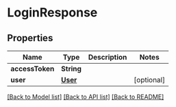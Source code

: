 # LoginResponse

## Properties
Name | Type | Description | Notes
------------ | ------------- | ------------- | -------------
**accessToken** | **String** |  | 
**user** | [**User**](User.md) |  | [optional] 

[[Back to Model list]](../README.md#documentation-for-models) [[Back to API list]](../README.md#documentation-for-api-endpoints) [[Back to README]](../README.md)


